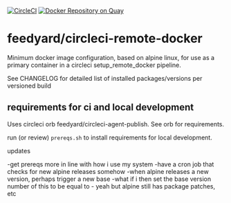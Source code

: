 [![CircleCI](https://circleci.com/gh/feedyard/circleci-remote-docker.svg?style=shield)](https://circleci.com/gh/feedyard/circleci-remote-docker)
[![Docker Repository on Quay](https://quay.io/repository/feedyard/circleci-remote-docker/status "Docker Repository on Quay")](https://quay.io/repository/feedyard/circleci-remote-docker)
# feedyard/circleci-remote-docker

Minimum docker image configuration, based on alpine linux, for use as a primary container in a circleci
setup_remote_docker pipeline.

See CHANGELOG for detailed list of installed packages/versions per versioned build

## requirements for ci and local development

Uses circleci orb feedyard/circleci-agent-publish. See orb for requirements.

run (or review) `prereqs.sh` to install requirements for local development.



updates

-get prereqs more in line with how i use my system
-have a cron job that checks for new alpine releases somehow
-when alpine releases a new version, perhaps trigger a new base
-what if i then set the base version number of this to be equal to  - yeah but alpine still has package patches, etc
